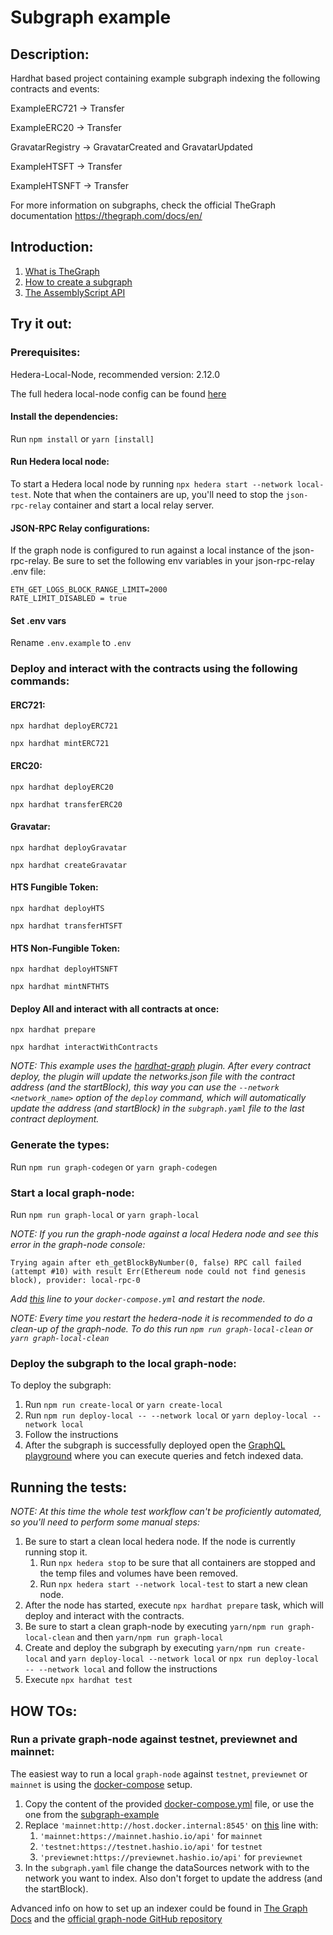 # Subgraph example

## Description:

Hardhat based project containing example subgraph indexing the following contracts and events:

ExampleERC721 -> Transfer

ExampleERC20 -> Transfer

GravatarRegistry -> GravatarCreated and GravatarUpdated

ExampleHTSFT -> Transfer

ExampleHTSNFT -> Transfer

For more information on subgraphs, check the official TheGraph documentation https://thegraph.com/docs/en/

## Introduction:

1. [What is TheGraph](https://thegraph.com/docs/en/about)
2. [How to create a subgraph](https://thegraph.com/docs/en/developing/creating-a-subgraph/)
3. [The AssemblyScript API](https://thegraph.com/docs/en/developing/assemblyscript-api/)

## Try it out:

### Prerequisites:

Hedera-Local-Node, recommended version: 2.12.0

The full hedera local-node config can be found [here](./configs/local-test.json)

#### Install the dependencies:

Run `npm install` or `yarn [install]`

#### Run Hedera local node:

To start a Hedera local node by running `npx hedera start --network local-test`. Note that when the containers are up, you'll need to stop the `json-rpc-relay` container and start a local relay server.

#### JSON-RPC Relay configurations:

If the graph node is configured to run against a local instance of the json-rpc-relay. Be sure to set the following env variables in your json-rpc-relay .env file:

```
ETH_GET_LOGS_BLOCK_RANGE_LIMIT=2000
RATE_LIMIT_DISABLED = true
```

#### Set .env vars

Rename `.env.example` to `.env`

### Deploy and interact with the contracts using the following commands:

#### ERC721:

`npx hardhat deployERC721`

`npx hardhat mintERC721`

#### ERC20:

`npx hardhat deployERC20`

`npx hardhat transferERC20`

#### Gravatar:

`npx hardhat deployGravatar`

`npx hardhat createGravatar`

#### HTS Fungible Token:

`npx hardhat deployHTS`

`npx hardhat transferHTSFT`

#### HTS Non-Fungible Token:

`npx hardhat deployHTSNFT`

`npx hardhat mintNFTHTS`

#### Deploy All and interact with all contracts at once:

`npx hardhat prepare`

`npx hardhat interactWithContracts`

_NOTE: This example uses the [hardhat-graph](https://github.com/graphprotocol/hardhat-graph) plugin. After every contract deploy, the plugin will update the networks.json file with the contract address (and the startBlock), this way you can use the `--network <network_name>` option of the `deploy` command, which will automatically update the address (and startBlock) in the `subgraph.yaml` file to the last contract deployment._

### Generate the types:

Run `npm run graph-codegen` or `yarn graph-codegen`

### Start a local graph-node:

Run `npm run graph-local` or `yarn graph-local`

_NOTE: If you run the graph-node against a local Hedera node and see this error in the graph-node console:_

```
Trying again after eth_getBlockByNumber(0, false) RPC call failed (attempt #10) with result Err(Ethereum node could not find genesis block), provider: local-rpc-0
```

_Add [this](./docker-compose.yml#L24) line to your `docker-compose.yml` and restart the node._

_NOTE: Every time you restart the hedera-node it is recommended to do a clean-up of the graph-node. To do this run `npm run graph-local-clean` or `yarn graph-local-clean`_

### Deploy the subgraph to the local graph-node:

To deploy the subgraph:

1. Run `npm run create-local` or `yarn create-local`
2. Run `npm run deploy-local -- --network local` or `yarn deploy-local --network local`
3. Follow the instructions
4. After the subgraph is successfully deployed open the [GraphQL playground](http://127.0.0.1:8000/subgraphs/name/subgraph-example/graphql?query=%7B+%0A++gravatars+%7B%0A++++id%0A++++owner%0A++++displayName%0A++++imageUrl%0A++%7D%0A++erc20S+%7B%0A++++id%0A++++supply%0A++++type%0A++++transfers+%7B%0A++++++from%0A++++++to%0A++++++amount%0A++++%7D%0A++%7D%0A%0A++htsfts+%7B%0A++++id%0A++++supply%0A++++type%0A++++transfers+%7B%0A++++++from%0A++++++to%0A++++++amount%0A++++%7D%0A++%7D%0A++htsnfts%7B%0A++++++++id%0A++++owner%0A++++type%0A++++tokenId%0A++++transfers+%7B%0A++++++from%0A++++++to%0A++++%7D%0A++%7D%0A++erc721S+%7B%0A++++id%0A++++owner%0A++++type%0A++++tokenId%0A++++transfers+%7B%0A++++++from%0A++++++to%0A++++%7D%0A++%7D%0A%7D%0A) where you can execute queries and fetch indexed data.

## Running the tests:

_NOTE: At this time the whole test workflow can't be proficiently automated, so you'll need to perform some manual steps:_

1. Be sure to start a clean local hedera node. If the node is currently running stop it.
   1. Run `npx hedera stop` to be sure that all containers are stopped and the temp files and volumes have been removed.
   2. Run `npx hedera start --network local-test` to start a new clean node.
2. After the node has started, execute `npx hardhat prepare` task, which will deploy and interact with the contracts.
3. Be sure to start a clean graph-node by executing `yarn/npm run graph-local-clean` and then `yarn/npm run graph-local`
4. Create and deploy the subgraph by executing `yarn/npm run create-local` and `yarn deploy-local --network local` or `npx run deploy-local -- --network local` and follow the instructions
5. Execute `npx hardhat test`

## HOW TOs:

### Run a private graph-node against testnet, previewnet and mainnet:

The easiest way to run a local `graph-node` against `testnet`, `previewnet` or `mainnet` is using the [docker-compose](https://github.com/graphprotocol/graph-node/tree/master/docker#docker-compose) setup.

1. Copy the content of the provided [docker-compose.yml](https://github.com/graphprotocol/graph-node/blob/master/docker/docker-compose.yml) file, or use the one from the [subgraph-example](./docker-compose.yml)
2. Replace `'mainnet:http://host.docker.internal:8545'` on [this](https://github.com/graphprotocol/graph-node/blob/master/docker/docker-compose.yml#L22) line with:
   1. `'mainnet:https://mainnet.hashio.io/api'` for `mainnet`
   2. `'testnet:https://testnet.hashio.io/api'` for `testnet`
   3. `'previewnet:https://previewnet.hashio.io/api'` for `previewnet`
3. In the `subgraph.yaml` file change the dataSources network with to the network you want to index. Also don't forget to update the address (and the startBlock).

Advanced info on how to set up an indexer could be found in [The Graph Docs](https://thegraph.com/docs/en/indexing/operating-graph-node/) and the [official graph-node GitHub repository](https://github.com/graphprotocol/graph-node)
